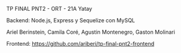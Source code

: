 TP FINAL PNT2 - ORT - 21A Yatay

Backend: Node.js, Express y Sequelize con MySQL

Ariel Berinstein, Camila Coré, Agustin Montenegro, Gaston Molinari

Frontend: https://github.com/ariberi/tp-final-pnt2-frontend
